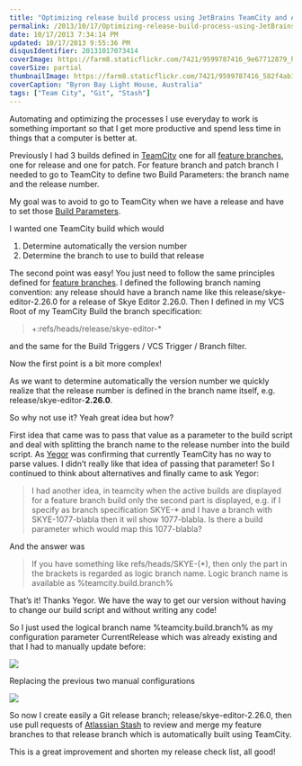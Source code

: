 ```yaml
---
title: "Optimizing release build process using JetBrains TeamCity and Atlassian Stash"
permalink: /2013/10/17/Optimizing-release-build-process-using-JetBrains-TeamCity-and-Atlassian-Stash/
date: 10/17/2013 7:34:14 PM
updated: 10/17/2013 9:55:36 PM
disqusIdentifier: 20131017073414
coverImage: https://farm8.staticflickr.com/7421/9599787416_9e67712879_h.jpg
coverSize: partial
thumbnailImage: https://farm8.staticflickr.com/7421/9599787416_582f4ab142_q.jpg
coverCaption: "Byron Bay Light House, Australia"
tags: ["Team City", "Git", "Stash"]
---
```

<!-- [![Byron Bay Light House](http://farm8.staticflickr.com/7421/9599787416_582f4ab142_m.jpg)](http://www.flickr.com/photos/laurentkempe/9599787416/ "Byron Bay Light House by Laurent Kempé, on Flickr") -->   

Automating and optimizing the processes I use everyday to work is something important so that I get more productive and spend less time in things that a computer is better at.
<!-- more -->

Previously I had 3 builds defined in [TeamCity](http://www.jetbrains.com/teamcity/) one for all [feature branches](http://confluence.jetbrains.com/display/TCD8/Working+with+Feature+Branches), one for release and one for patch. For feature branch and patch branch I needed to go to TeamCity to define two Build Parameters: the branch name and the release number.

My goal was to avoid to go to TeamCity when we have a release and have to set those [Build Parameters](http://confluence.jetbrains.com/display/TCD8/Configuring+Build+Parameters).

I wanted one TeamCity build which would

1.  Determine automatically the version number 
2.  Determine the branch to use to build that release   

The second point was easy! You just need to follow the same principles defined for [feature branches](http://confluence.jetbrains.com/display/TCD8/Working+with+Feature+Branches). I defined the following branch naming convention: any release should have a branch name like this release/skye-editor-2.26.0 for a release of Skye Editor 2.26.0. Then I defined in my VCS Root of my TeamCity Build the branch specification:

> +:refs/heads/release/skye-editor-*

and the same for the Build Triggers / VCS Trigger / Branch filter.

Now the first point is a bit more complex!

As we want to determine automatically the version number we quickly realize that the release number is defined in the branch name itself, e.g. release/skye-editor-**2.26.0**. 

So why not use it? Yeah great idea but how? 

First idea that came was to pass that value as a parameter to the build script and deal with splitting the branch name to the release number into the build script. As [Yegor](http://www.jetbrains.com/company/people/Yarko_Yegor.html) was confirming that currently TeamCity has no way to parse values. I didn’t really like that idea of passing that parameter! So I continued to think about alternatives and finally came to ask Yegor:

> I had another idea, in teamcity when the active builds are displayed for a feature branch build only the second part is displayed, e.g. if I specify as branch specification SKYE-* and I have a branch with SKYE-1077-blabla then it wil show 1077-blabla. Is there a build parameter which would map this 1077-blabla?

And the answer was

> If you have something like refs/heads/SKYE-(*), then only the part in the brackets is regarded as logic branch name. Logic branch name is available as %teamcity.build.branch%

That’s it! Thanks Yegor. We have the way to get our version without having to change our build script and without writing any code!

So I just used the logical branch name %teamcity.build.branch% as my configuration parameter CurrentRelease which was already existing and that I had to manually update before:

![](http://farm4.staticflickr.com/3672/10324541816_1c57beaa6c_o.png)

Replacing the previous two manual configurations

![](http://farm8.staticflickr.com/7453/10324571806_5a56729f3e_o.png)

So now I create easily a Git release branch; release/skye-editor-2.26.0, then use pull requests of [Atlassian Stash](https://www.atlassian.com/software/stash/overview) to review and merge my feature branches to that release branch which is automatically built using TeamCity.

This is a great improvement and shorten my release check list, all good!
